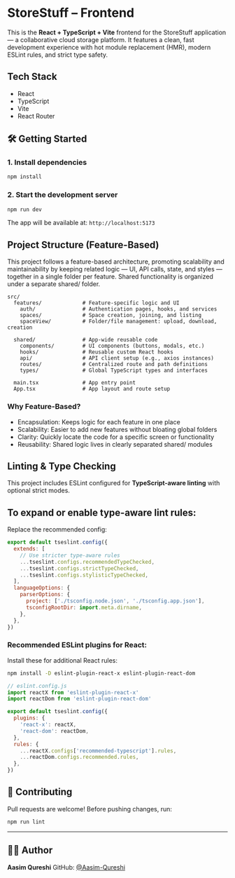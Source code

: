 
# StoreStuff – Frontend
This is the **React + TypeScript + Vite** frontend for the StoreStuff application — a collaborative cloud storage platform. It features a clean, fast development experience with hot module replacement (HMR), modern ESLint rules, and strict type safety.

## Tech Stack
- React
- TypeScript
- Vite
- React Router

## 🛠️ Getting Started
### 1. Install dependencies
```bash
npm install
````
### 2. Start the development server
```bash
npm run dev
```
The app will be available at:
`http://localhost:5173`


## Project Structure (Feature-Based)
This project follows a feature-based architecture, promoting scalability and maintainability by keeping related logic — UI, API calls, state, and styles — together in a single folder per feature. Shared functionality is organized under a separate shared/ folder.

```
src/
  features/             # Feature-specific logic and UI
    auth/               # Authentication pages, hooks, and services
    spaces/             # Space creation, joining, and listing
    spaceView/          # Folder/file management: upload, download, creation

  shared/               # App-wide reusable code
    components/         # UI components (buttons, modals, etc.)
    hooks/              # Reusable custom React hooks
    api/                # API client setup (e.g., axios instances)
    routes/             # Centralized route and path definitions
    types/              # Global TypeScript types and interfaces

  main.tsx              # App entry point
  App.tsx               # App layout and route setup
```
### Why Feature-Based?
- Encapsulation: Keeps logic for each feature in one place
- Scalability: Easier to add new features without bloating global folders
- Clarity: Quickly locate the code for a specific screen or functionality
- Reusability: Shared logic lives in clearly separated shared/ modules

## Linting & Type Checking
This project includes ESLint configured for **TypeScript-aware linting** with optional strict modes.
## To expand or enable type-aware lint rules:
Replace the recommended config:
```js
export default tseslint.config({
  extends: [
    // Use stricter type-aware rules
    ...tseslint.configs.recommendedTypeChecked,
    ...tseslint.configs.strictTypeChecked,
    ...tseslint.configs.stylisticTypeChecked,
  ],
  languageOptions: {
    parserOptions: {
      project: ['./tsconfig.node.json', './tsconfig.app.json'],
      tsconfigRootDir: import.meta.dirname,
    },
  },
})
```

### Recommended ESLint plugins for React:
Install these for additional React rules:
```bash
npm install -D eslint-plugin-react-x eslint-plugin-react-dom
```

```js
// eslint.config.js
import reactX from 'eslint-plugin-react-x'
import reactDom from 'eslint-plugin-react-dom'

export default tseslint.config({
  plugins: {
    'react-x': reactX,
    'react-dom': reactDom,
  },
  rules: {
    ...reactX.configs['recommended-typescript'].rules,
    ...reactDom.configs.recommended.rules,
  },
})
```

## 🤝 Contributing

Pull requests are welcome! Before pushing changes, run:

```bash
npm run lint
```
---

## 🧑‍💻 Author

**Aasim Qureshi**
GitHub: [@Aasim-Qureshi](https://github.com/Aasim-Qureshi)

